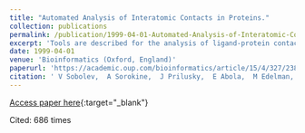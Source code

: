 ```yaml
---
title: "Automated Analysis of Interatomic Contacts in Proteins."
collection: publications
permalink: /publication/1999-04-01-Automated-Analysis-of-Interatomic-Contacts-in-Proteins
excerpt: 'Tools are described for the analysis of ligand-protein contacts (LPC software) and contacts of structural units (CSU software) such as helices, sheets, strands and residues.'
date: 1999-04-01
venue: 'Bioinformatics (Oxford, England)'
paperurl: 'https://academic.oup.com/bioinformatics/article/15/4/327/238299'
citation: ' V Sobolev,  A Sorokine,  J Prilusky,  E Abola,  M Edelman, &quot;Automated Analysis of Interatomic Contacts in Proteins..&quot; Bioinformatics (Oxford, England), 1999.'
---
```

[Access paper here](https://academic.oup.com/bioinformatics/article/15/4/327/238299){:target="_blank"}

Cited: 686 times